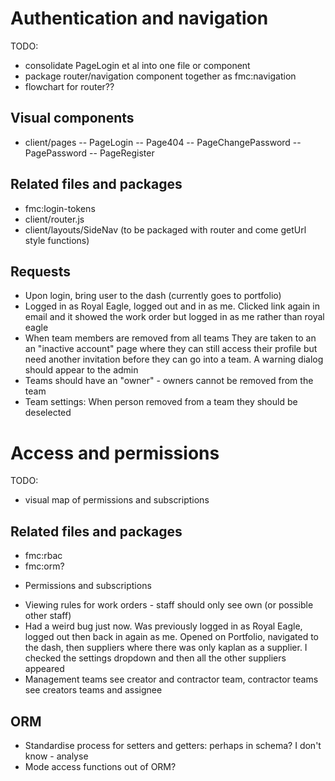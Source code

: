 # Authentication and navigation

TODO:

- consolidate PageLogin et al into one file or component
- package router/navigation component together as fmc:navigation
- flowchart for router??

## Visual components

- client/pages
-- PageLogin
-- Page404
-- PageChangePassword
-- PagePassword
-- PageRegister

## Related files and packages

- fmc:login-tokens
- client/router.js
- client/layouts/SideNav (to be packaged with router and come getUrl style functions)

## Requests

- Upon login, bring user to the dash (currently goes to portfolio)
- Logged in as Royal Eagle, logged out and in as me. Clicked link again in email and it showed the work order but logged in as me rather than royal eagle
- When team members are removed from all teams They are taken to an an "inactive account" page where they can still access their profile but need another invitation before they can go into a team. A warning dialog should appear to the admin
- Teams should have an "owner" - owners cannot be removed from the team
- Team settings: When person removed from a team they should be deselected

# Access and permissions

TODO:

- visual map of permissions and subscriptions

## Related files and packages

- fmc:rbac
- fmc:orm?

* Permissions and subscriptions
- Viewing rules for work orders - staff should only see own (or possible other staff)
- Had a weird bug just now. Was previously logged in as Royal Eagle, logged out then back in again as me. Opened on Portfolio, navigated to the dash, then suppliers where there was only kaplan as a supplier. I checked the settings dropdown and then all the other suppliers appeared
- Management teams see creator and contractor team, contractor teams see creators teams and assignee

## ORM

- Standardise process for setters and getters: perhaps in schema? I don't know - analyse
- Mode access functions out of ORM?

